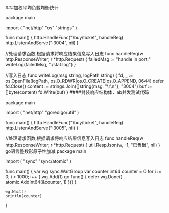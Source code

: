 ###加权平均负载均衡统计

package main

import (
	"net/http"
	"os"
	"strings"
)

func main() {
	http.HandleFunc("/buy/ticket", handleReq)
	http.ListenAndServe(":3004", nil)
}

//处理请求函数,根据请求将响应结果信息写入日志
func handleReq(w http.ResponseWriter, r *http.Request) {
	failedMsg :=  "handle in port:"
	writeLog(failedMsg, "./stat.log")
}

//写入日志
func writeLog(msg string, logPath string) {
	fd, _ := os.OpenFile(logPath, os.O_RDWR|os.O_CREATE|os.O_APPEND, 0644)
	defer fd.Close()
	content := strings.Join([]string{msg, "\r\n"}, "3004")
	buf := []byte(content)
	fd.Write(buf)
}
####封装响应结构体，ab并发测试代码

package main

import (
	"net/http"
	"goredigo/util"
)

func main() {
	http.HandleFunc("/buy/ticket", handleReq)
	http.ListenAndServe(":3005", nil)
}

//处理请求函数,根据请求将响应结果信息写入日志
func handleReq(w http.ResponseWriter, r *http.Request) {
	util.RespJson(w, -1, "已售罄", nil)
}
go语言整数形原子性加减
package main

import (
	"sync"
	"sync/atomic"
)

func main()  {
	var wg sync.WaitGroup
	var counter int64
	counter = 0
	for i := 0; i < 1000; i++ {
		wg.Add(1)
		go func() {
			defer wg.Done()
			atomic.AddInt64(&counter, 1)
		}()
	}

	wg.Wait()
	println(counter)
}
